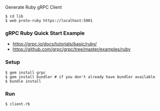 Generate Ruby gRPC Client

    $ cd lib
    $ web proto-ruby https://localhost:5001

### gRPC Ruby Quick Start Example

 - https://grpc.io/docs/tutorials/basic/ruby/
 - https://github.com/grpc/grpc/tree/master/examples/ruby

### Setup

    $ gem install grpc    
    $ gem install bundler # if you don't already have bundler available
    $ bundle install

### Run

    $ client.rb